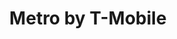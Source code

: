 ---
title: "Metro by T-Mobile"
url: /pottstown/metro-by-t-mobile-east-high-street/
shop: mobile phone
---